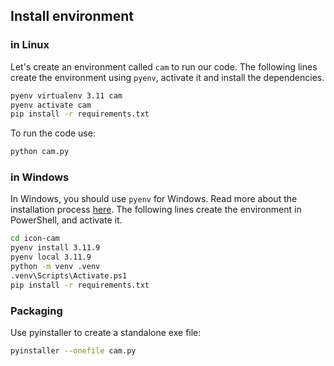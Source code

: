 
## Install environment

### in Linux

Let's create an environment called `cam` to run our code.
The following lines create the environment using `pyenv`, activate it and install the dependencies.

```bash
pyenv virtualenv 3.11 cam
pyenv activate cam
pip install -r requirements.txt
```

To run the code use:

```bash
python cam.py
```


### in Windows

In Windows, you should use `pyenv` for Windows. Read more about the installation process [here](https://github.com/pyenv-win/pyenv-win).
The following lines create the environment in PowerShell, and activate it.

```bash
cd icon-cam
pyenv install 3.11.9
pyenv local 3.11.9
python -m venv .venv
.venv\Scripts\Activate.ps1
pip install -r requirements.txt
```


### Packaging

Use pyinstaller to create a standalone exe file:

```bash
pyinstaller --onefile cam.py
```
